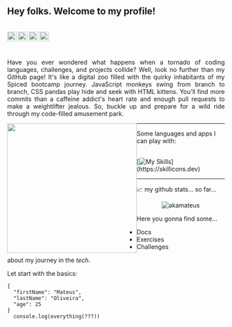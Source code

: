 ## Hey folks. Welcome to my profile!
</br>

<a href="https://www.instagram.com/akamateus/">
  <img align="left" alt="Abhishek's Instagram" width="22px" src="https://raw.githubusercontent.com/hussainweb/hussainweb/main/icons/instagram.png" />
</a>
<a href="https://discord.gg/akamateus#4488">
  <img align="left" alt="Abhishek's Discord" width="22px" src="https://raw.githubusercontent.com/peterthehan/peterthehan/master/assets/discord.svg" />
</a>
<a href="https://twitter.com/akamateuss">
  <img align="left" alt="Abhishek Naidu | Twitter" width="22px" src="https://raw.githubusercontent.com/peterthehan/peterthehan/master/assets/twitter.svg" />
</a>
<a href="https://www.linkedin.com/in/mateusoliveirac/">
  <img align="left" alt="Abhishek's LinkedIN" width="22px" src="https://raw.githubusercontent.com/peterthehan/peterthehan/master/assets/linkedin.svg" />
</a>

</br></br>
<div id= 'container'>
  <p align-text=center align=justify> Have you ever wondered what happens when a tornado of coding languages, challenges, and projects collide? Well, look no further than my GitHub page! It's like a digital zoo filled with the quirky inhabitants of my Spiced bootcamp journey. JavaScript monkeys swing from branch to branch, CSS pandas play hide and seek with HTML kittens. You'll find more commits than a caffeine addict's heart rate and enough pull requests to make a weightlifter jealous. So, buckle up and prepare for a wild ride through my code-filled amusement park.
  </p>
  <p align=center>
  <img style='float: left;' width=300 src="https://media.tenor.com/JJ_is357rXYAAAAd/spike-monkey-typing.gif" />
  </p>
 </div>
<hr>
Some languages and apps I can play with:
</br></br>

[![My Skills](https://skillicons.dev/icons?i=js,html,css,git,ps,vscode,)](https://skillicons.dev)

<hr>
📈 my github stats... so far...

<p align="center"> <img src="https://github-readme-stats.vercel.app/api?username=akamateus&show_icons=true&theme=gotham" alt="akamateus" />
  
Here you gonna find some...
- Docs
- Exercises
- Challenges 

about my journey in the _tech._

Let start with the basics:

```
{
  "firstName": "Mateus",
  "lastName": "Oliveira",
  "age": 25
}
  console.log(everything(???))
```
